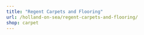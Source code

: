 ```yaml
---
title: "Regent Carpets and Flooring"
url: /holland-on-sea/regent-carpets-and-flooring/
shop: carpet
---
```

